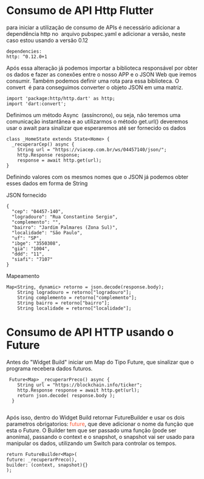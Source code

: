 # Consumo de API Http Flutter

para iniciar a utilização de consumo de APIs é necessário adicionar a dependência http no  arquivo pubspec.yaml e adicionar a versão, neste caso estou usando a versão 0.12
```
dependencies:
http: ^0.12.0+1
```

Após essa alteração já podemos importar a biblioteca responsável por obter os dados e fazer as conexões entre o nosso APP e o JSON Web que iremos consumir. Também podemos definir uma rota para essa biblioteca. O convert  é para conseguimos converter o objeto JSON em uma matriz.
```
import 'package:http/http.dart' as http;
import 'dart:convert';
```

Definimos um método Async  (assíncrono), ou seja, não teremos uma comunicação instantânea e ao utilizarmos o método get.url() deveremos usar o await para sinalizar que esperaremos até ser fornecido os dados
```
class _HomeState extends State<Home> { 
  _recuperarCep() async { 
    String url = "https://viacep.com.br/ws/04457140/json/"; 
    http.Response response; 
    response = await http.get(url); 
}
```

Definindo valores com os mesmos nomes que o JSON já podemos obter esses dados em forma de String

JSON fornecido
```
{ 
  "cep": "04457-140", 
  "logradouro": "Rua Constantino Sergio", 
  "complemento": "", 
  "bairro": "Jardim Palmares (Zona Sul)", 
  "localidade": "São Paulo", 
  "uf": "SP", 
  "ibge": "3550308", 
  "gia": "1004", 
  "ddd": "11", 
  "siafi": "7107" 
}
```

Mapeamento
```
Map<String, dynamic> retorno = json.decode(response.body); 
    String logradouro = retorno["logradouro"]; 
    String complemento = retorno["complemento"]; 
    String bairro = retorno["bairro"]; 
    String localidade = retorno["localidade"];
```

# Consumo de API HTTP usando o Future

Antes do "Widget Build" iniciar um Map do Tipo Future, que sinalizar que o programa recebera dados futuros.
```
 Future<Map> _recuperarPreco() async {
    String url = "https://blockchain.info/ticker";
    http.Response response = await http.get(url);
    return json.decode( response.body );
  }
  
```
Após isso, dentro do Widget Build retornar FutureBuilder e usar os dois parametros obrigatorios: <span style="color:#FF5733;">future</span>, que deve adicionar o nome da função que esta o Future. O Builder tem que ser passado uma função (pode ser anonima), passando o context e o snapshot, o snapshot vai ser usado para manipular os dados, utilizando um Switch para controlar os tempos.

```
return FutureBuilder<Map>(
future: _recuperarPreco(),
builder: (context, snapshot){}
);
```
